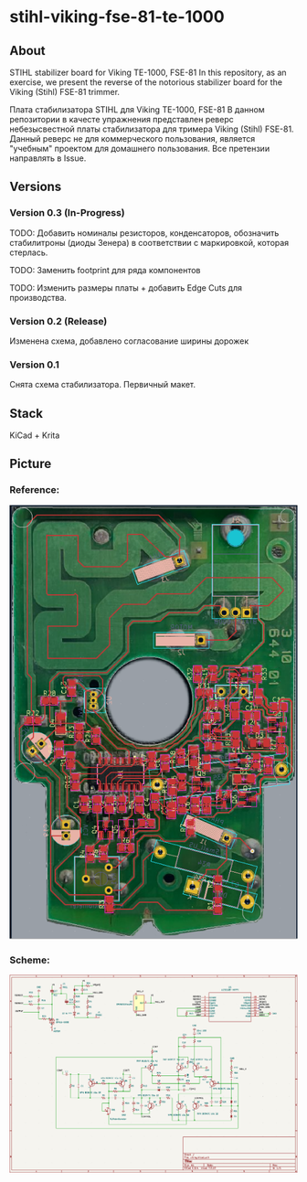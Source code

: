 # stihl-viking-fse-81-te-1000
## About
STIHL stabilizer board for Viking TE-1000, FSE-81
In this repository, as an exercise, we present the reverse of the notorious stabilizer board for the Viking (Stihl) FSE-81 trimmer.

Плата стабилизатора STIHL для Viking TE-1000, FSE-81
В данном репозитории в качесте упражнения представлен реверс небезысвестной платы стабилизатора для тримера Viking (Stihl) FSE-81.
Данный реверс не для коммерческого пользования, является "учебным" проектом для домашнего пользования.
Все претензии направлять в Issue.

## Versions

### Version 0.3 (In-Progress)

TODO: Добавить номиналы резисторов, конденсаторов, обозначить стабилитроны (диоды Зенера) в соответствии с маркировкой, которая стерлась.

TODO: Заменить footprint для ряда компонентов

TODO: Изменить размеры платы + добавить Edge Cuts для производства.

### Version 0.2 (Release)

Изменена схема, добавлено согласование ширины дорожек

### Version 0.1 

Снята схема стабилизатора. Первичный макет.

## Stack

KiCad + Krita

## Picture

### Reference:

![Reference](pcb_reference.png)

### Scheme:

![Sceme](scheme.png)


